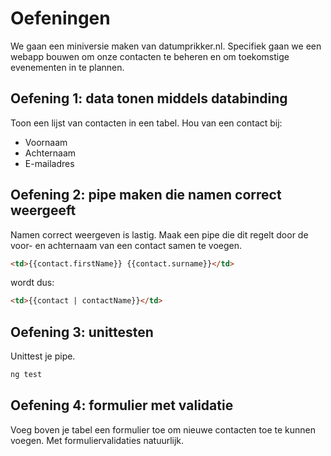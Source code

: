 # Oefeningen

We gaan een miniversie maken van datumprikker.nl. Specifiek gaan we een webapp bouwen om onze contacten te beheren en om toekomstige evenementen in te plannen.

## Oefening 1: data tonen middels databinding

Toon een lijst van contacten in een tabel. Hou van een contact bij:

* Voornaam
* Achternaam
* E-mailadres

## Oefening 2: pipe maken die namen correct weergeeft

Namen correct weergeven is lastig. Maak een pipe die dit regelt door de voor- en achternaam van een contact samen te voegen.

```html
<td>{{contact.firstName}} {{contact.surname}}</td>
```

wordt dus:

```html
<td>{{contact | contactName}}</td>
```

## Oefening 3: unittesten

Unittest je pipe.

```sh
ng test
```

## Oefening 4: formulier met validatie

Voeg boven je tabel een formulier toe om nieuwe contacten toe te kunnen voegen. Met formuliervalidaties natuurlijk.



